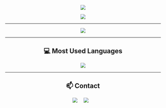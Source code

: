 <p align="center">
  <a href="https://skillicons.dev">
    <img src="https://skillicons.dev/icons?i=c,cpp,css,discord,eclipse,git,github,gitlab,html,java,julia,latex,md,netlify,powershell" />
  </a>
</p>

<p align="center">
  <a href="https://skillicons.dev">
    <img src="https://skillicons.dev/icons?i=py,pytorch,r,stackoverflow,tensorflow,twitter,vscode,wordpress" />
  </a>
</p>

<hr>

<p align="center">
  <a target="_blank"href="https://github.com/pitmonticone"><img src="https://github-readme-stats.vercel.app/api?username=pitmonticone&count_private=true&show_icons=true&theme=graywhite" /></a>
</p>

<hr>

<h2 align="center"> 💻 Most Used Languages</h2>

<p align="center">
  <a href="https://skillicons.dev">
    <img src="https://skillicons.dev/icons?i=julia,py,r" />
  </a>
</p>

<hr>

<h2  align="center">📫 Contact</h2>
<p align="center">
  <a target="_blank"href="https://twitter.com/PietroMonticone"><img src="https://img.shields.io/badge/twitter-%231DA1F2.svg?&style=for-the-badge&logo=twitter&logoColor=white" /></a>&nbsp;&nbsp;&nbsp;&nbsp;
  <a href="mailto:pit.monticone@gmail.com"><img src="https://img.shields.io/badge/gmail-%23D14836.svg?&style=for-the-badge&logo=gmail&logoColor=white" /></a>&nbsp;&nbsp;&nbsp;&nbsp;
</p>
